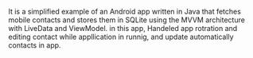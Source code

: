 It is a simplified example of an Android app written in Java that fetches mobile contacts and stores them in SQLite using the MVVM architecture with LiveData and ViewModel.
in this app, Handeled app rotration and editing contact while appllication in runnig, and update automatically contacts in app.
